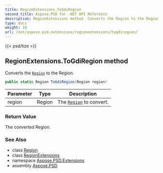 ```yaml
---
title: RegionExtensions.ToGdiRegion
second_title: Aspose.PSD for .NET API Reference
description: RegionExtensions method. Converts the Region to the Region
type: docs
weight: 10
url: /net/aspose.psd.extensions/regionextensions/togdiregion/
---
```

{{< psd/tize >}}
## RegionExtensions.ToGdiRegion method

Converts the [`Region`](../../../aspose.psd/region/) to the Region.

```csharp
public static Region ToGdiRegion(Region region)
```

| Parameter | Type | Description |
| --- | --- | --- |
| region | Region | The [`Region`](../../../aspose.psd/region/) to convert. |

### Return Value

The converted Region.

### See Also

* class [Region](../../../aspose.psd/region/)
* class [RegionExtensions](../)
* namespace [Aspose.PSD.Extensions](../../../aspose.psd.extensions/)
* assembly [Aspose.PSD](../../../)


